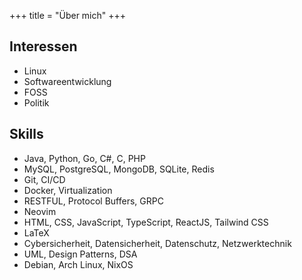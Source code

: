 +++
    title = "Über mich"
+++

## Interessen
- Linux
- Softwareentwicklung
- FOSS 
- Politik

## Skills

- Java, Python, Go, C#, C, PHP
- MySQL, PostgreSQL, MongoDB, SQLite, Redis
- Git, CI/CD
- Docker, Virtualization
- RESTFUL, Protocol Buffers, GRPC
-  Neovim
- HTML, CSS, JavaScript, TypeScript, ReactJS, Tailwind CSS
- LaTeX
- Cybersicherheit, Datensicherheit, Datenschutz, Netzwerktechnik
-  UML, Design Patterns, DSA
- Debian, Arch Linux, NixOS
